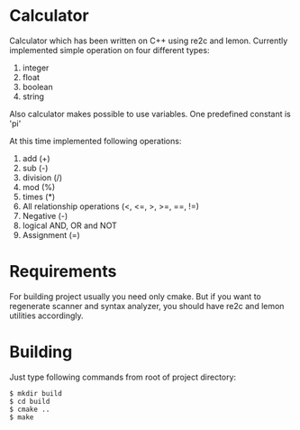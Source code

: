 Calculator
==========

Calculator which has been written on C++ using re2c and lemon. Currently implemented simple operation on four different types:

1. integer
2. float
3. boolean
4. string
    
Also calculator makes possible to use variables. One predefined constant is 'pi'

At this time implemented following operations:

1. add (+)
2. sub (-)
3. division (/)
4. mod (%)
5. times (*)
6. All relationship operations (<, <=, >, >=, ==, !=)
7. Negative (-)
8. logical AND, OR and NOT
9. Assignment (<variable name>=<variable value>)

Requirements
============

For building project usually you need only cmake. But if you want to regenerate scanner and syntax analyzer, you should have re2c and lemon utilities accordingly.
    
Building
========

Just type following commands from root of project directory:

    $ mkdir build
    $ cd build
    $ cmake ..
    $ make
